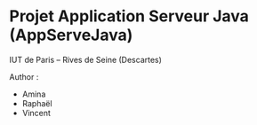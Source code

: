 # Projet Application Serveur Java (AppServeJava)

IUT de Paris – Rives de Seine (Descartes)

Author : 
  - Amina
  - Raphaël
  - Vincent
